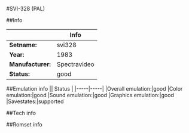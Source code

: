 #SVI-328 (PAL)

##Info

||Info|
|-----|-----|
|**Setname:**|svi328
|**Year:**|1983
|**Manufacturer:**|Spectravideo
|**Status:**|good

##Emulation info
|| Status |
|-----|-----|
|Overall emulation:|good
|Color emulation:|good
|Sound emulation:|good
|Graphics emulation:|good
|Savestates:|supported

##Tech info

##Romset info

<!--- START OF EDITED COMMENT DO NOT TOUCH TEXT ABOVE-->
